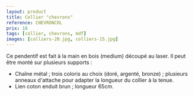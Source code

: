 ```yaml
---
layout: product
title: Collier "chevrons"
reference: CHEVRONCOL
prix: 18
tags: [collier, chevrons, mdf]
images: [colliers-20.jpg, colliers-15.jpg]
---
```

Ce pendentif est fait à la main en bois (medium) découpé au laser. Il peut être monté sur plusieurs supports :

- Chaîne métal ; trois coloris au choix (doré, argenté, bronze) ; plusieurs anneaux d'attache pour adapter la longueur du collier à la tenue. </li>
- Lien coton enduit brun ; longueur 65cm.